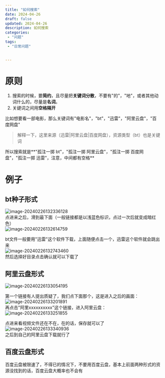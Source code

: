 ```yaml
---
title: "如何搜索"
date: 2024-04-26
draft: false
updated: 2024-04-26
description: 如何搜索
categories:
 - "问题"
tags:
 - "日常问题"
 

---
```




# 原则

1. 搜索的时候，要**简约**，且尽量把**关键词分散**，不要有"的"，"地"，或者其他动词什么的，尽量是**名词**。
2. 关键词之间用**空格隔开**  

比如想要看一部电影，那么关键词有"电影名"，"bt"，"迅雷"，"阿里云盘"，"百度网盘"   

> 解释一下，这里来源（迅雷|阿里云盘|百度网盘），资源类型（bt）也是关键词

所以搜索就是**"孤注一掷 bt"，"孤注一掷 阿里云盘"，"孤注一掷 百度网盘"，"孤注一掷 迅雷"，注意，中间都有空格**  

# 例子

## bt种子形式

![image-20240226132336128](images/mypost/20240226132340.png)  
 点进来之后，滑到最下面（一般链接都是以浅蓝色标识，点过一次后就变成暗红色）  
![image-20240226132614759](images/mypost/20240226132617.png)

bt文件一般要用"迅雷"这个软件下载，上面随便点击一个，迅雷这个软件就会跳出来  
![image-20240226132743460](images/mypost/20240226132746.png)  
然后选择好目录点击确认就可以下载了

## 阿里云盘形式

![image-20240226133054195](images/mypost/20240226133056.png)

第一个链接有人提出质疑了，我们点下面那个，这是进入之后的画面：  
![image-20240226133201891](images/mypost/20240226133204.png)  
再点击"阿里xxxxxxxxxx"这个链接，进入阿里云盘：  
![image-20240226133251855](images/mypost/20240226133254.png)

点进来看视频文件还在不在，在的话，保存就可以了  
![image-20240226133340936](images/mypost/20240226133343.png)  
之后到自己的阿里云盘下载就行了

## 百度云盘形式

百度云盘被限速了，不得已的情况下，不要用百度云盘，基本上前面两种形式的资源没找到的话，百度云盘大概率也不会有

